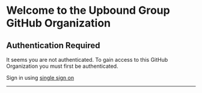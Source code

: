 # Welcome to the Upbound Group GitHub Organization

## Authentication Required

It seems you are not authenticated. To gain access to this GitHub Organization you must first be authenticated.

Sign in using [single sign on](https://github.com/orgs/upbound-group/sso)

---